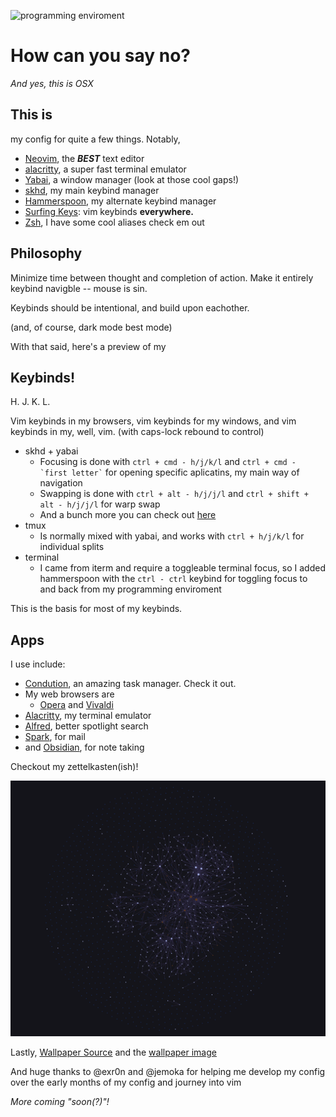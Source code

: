 ![programming enviroment](./resources/programming_env.jpg)

# How can you say no? 
*And yes, this is OSX*



## This is 

my config for quite a few things. Notably,

- [Neovim](https://github.com/neovim/neovim), the ***BEST*** text editor
- [alacritty](https://github.com/alacritty/alacritty), a super fast terminal emulator 
- [Yabai](https://github.com/koekeishiya/yabai), a window manager (look at those cool gaps!) 
- [skhd](https://github.com/koekeishiya/skhd), my main keybind manager
- [Hammerspoon](https://www.hammerspoon.org), my alternate keybind manager 
- [Surfing Keys](https://github.com/brookhong/Surfingkeys): vim keybinds **everywhere.** 
- [Zsh](https://ohmyz.sh), I have some cool aliases check em out 



## Philosophy 

Minimize time between thought and completion of action. 
Make it entirely keybind navigble -- mouse is sin. 

Keybinds should be intentional, and build upon eachother. 

(and, of course, dark mode best mode)

With that said, here's a preview of my 

## Keybinds!

H. J. K. L. 

Vim keybinds in my browsers, vim keybinds for my windows, and vim keybinds in my, well, vim. 
(with caps-lock rebound to control)

- skhd + yabai
    - Focusing is done with `` ctrl + cmd - h/j/k/l `` and `` ctrl + cmd - `first letter` `` for opening specific aplicatins, my main way of navigation 
    - Swapping is done with `` ctrl + alt - h/j/j/l `` and `` ctrl + shift + alt - h/j/j/l `` for warp swap 
    - And a bunch more you can check out [here](https://github.com/TheEnquirer/config/blob/master/skhd/skhdrc)
- tmux 
    - Is normally mixed with yabai, and works with ``ctrl + h/j/k/l`` for individual splits
- terminal 
    - I came from iterm and require a toggleable terminal focus, so I added hammerspoon with the ``ctrl - ctrl`` keybind for toggling focus to and back from my programming enviroment 

This is the basis for most of my keybinds. 

## Apps 

I use include:

- [Condution](www.condution.com), an amazing task manager. Check it out. 
- My web browsers are 
    - [Opera](https://www.opera.com) and [Vivaldi](https://vivaldi.com)
- [Alacritty](https://github.com/alacritty/alacritty), my terminal emulator 
- [Alfred](https://www.alfredapp.com), better spotlight search
- [Spark](https://sparkmailapp.com), for mail 
- and [Obsidian](https://obsidian.md), for note taking

Checkout my zettelkasten(ish)!

![obsidian notes graph](./resources/obsidian_graph.jpg)



Lastly, [Wallpaper Source](https://www.firewatchgame.com) and the [wallpaper image](https://wallpaperaccess.com/cool-4k-desktop)


And huge thanks to @exr0n and @jemoka for helping me develop my config over the early months of my config and journey into vim 


*More coming "soon(?)"!*
